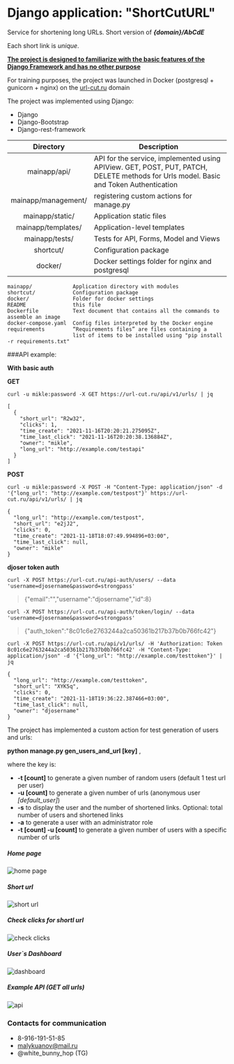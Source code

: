 # Django application: "ShortCutURL" 

Service for shortening long URLs. Short version of ***{domain}/AbCdE***

Each short link is *unique*. 

<ins>**The project is designed to familiarize with the basic features of the Django Framework and has no other purpose**

For training purposes, the project was launched in Docker (postgresql + gunicorn + nginx) on the [url-cut.ru](https://url-cut.ru) domain

The project was implemented using Django: 

* Django
* Django-Bootstrap
* Django-rest-framework

|   Directory   | Description                                                                                                                                                                                              |
|:-------------:|----------------------------------------------------------------------------------------------------------------------------------------------------------------------------------------------------------|
|   mainapp/api/  | API for the service, implemented using APIView. GET, POST, PUT, PATCH, DELETE methods for Urls model. Basic and Token Authentication |
|   mainapp/management/  | registering custom actions for manage.py |
|   mainapp/static/  | Application static files |
|   mainapp/templates/  | Application-level templates |
|   mainapp/tests/  | Tests for API, Forms, Model and Views |
|   shortcut/   | Configuration package |
|   docker/   | Docker settings folder for nginx and postgresql |

```
mainapp/             Application directory with modules
shortcut/            Configuration package
docker/              Folder for docker settings
README               this file
Dockerfile           Text document that contains all the commands to assemble an image
docker-compose.yaml  Config files interpreted by the Docker engine
requirements         “Requirements files” are files containing a 
                     list of items to be installed using "pip install -r requirements.txt"
```
###API example:

**With basic auth**

**GET**
```
curl -u mikle:password -X GET https://url-cut.ru/api/v1/urls/ | jq
```
```
[
  {
    "short_url": "R2w32",
    "clicks": 1,
    "time_create": "2021-11-16T20:20:21.275095Z",
    "time_last_click": "2021-11-16T20:20:38.136884Z",
    "owner": "mikle",
    "long_url": "http://example.com/testapi"
  }
]
```
**POST**
```
curl -u mikle:password -X POST -H "Content-Type: application/json" -d '{"long_url": "http://example.com/testpost"}' https://url-cut.ru/api/v1/urls/ | jq
```
```
{
  "long_url": "http://example.com/testpost",
  "short_url": "e2jJ2",
  "clicks": 0,
  "time_create": "2021-11-18T18:07:49.994896+03:00",
  "time_last_click": null,
  "owner": "mikle"
}
```
**djoser token auth**
```
curl -X POST https://url-cut.ru/api-auth/users/ --data 'username=djosername&password=strongpass'
```
>{"email":"","username":"djosername","id":8}
```
curl -X POST https://url-cut.ru/api-auth/token/login/ --data 'username=djosername&password=strongpass'
```
>{"auth_token":"8c01c6e2763244a2ca50361b217b37b0b766fc42"}
```
curl -X POST https://url-cut.ru/api/v1/urls/ -H 'Authorization: Token 8c01c6e2763244a2ca50361b217b37b0b766fc42' -H "Content-Type: application/json" -d '{"long_url": "http://example.com/testtoken"}' | jq
```
```
{
  "long_url": "http://example.com/testtoken",
  "short_url": "XYK5q",
  "clicks": 0,
  "time_create": "2021-11-18T19:36:22.387466+03:00",
  "time_last_click": null,
  "owner": "djosername"
}
```

The project has implemented a custom action for test generation of users and urls:

**python manage.py gen_users_and_url [key]** ,

where the key is:
* **-t [count]** to generate a given number of random users (default 1 test url per user)
* **-u [count]** to generate a given number of urls (anonymous user *[default_user]*)
* **-s** to display the user and the number of shortened links. Optional: total number of users and shortened links
* **-a** to generate a user with an administrator role
* **-t [count] -u [count]** to generate a given number of users with a specific number of urls

##### Home page

![home page](https://i.ibb.co/12V1ctq/shortcut-home.png)

##### Short url

![short url](https://i.ibb.co/Kq1Mh5k/shortcut-short.png)

##### Check clicks for shortl url

![check clicks](https://i.ibb.co/xjLSfQD/shortcut-clicks.png)

##### User`s Dashboard

![dashboard](https://i.ibb.co/QrnJmg8/shortcut-dashboard.png)

##### Example API (GET all urls)

![api](https://i.ibb.co/McqqSKS/shortcut-api.png)

### Contacts for communication

* 8-916-191-51-85
* malykuanov@mail.ru
* @white_bunny_hop (TG)